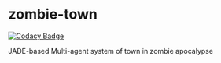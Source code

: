 # zombie-town

[![Codacy Badge](https://api.codacy.com/project/badge/Grade/809b0dc88862406ebe384abf7c76dcb5)](https://www.codacy.com/app/1134togo/zombie-town?utm_source=github.com&amp;utm_medium=referral&amp;utm_content=goto1134/zombie-town&amp;utm_campaign=badger)

JADE-based Multi-agent system of town in zombie apocalypse
